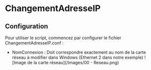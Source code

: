 # ChangementAdresseIP

## Configuration
Pour utiliser le script, commencez par configurer le fichier ChangementAdresseIP.conf : 
- NomConnexion : Doit correspondre exactement au nom de la carte réseau à modifier dans Windows (Ethernet 2 dans notre exemple)
![Image de la carte réseau](/Images/00 - Reseau.png)


